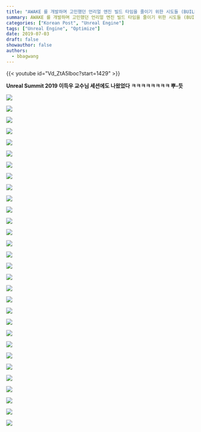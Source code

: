 ```yaml
---
title: "AWAKE 를 개발하며 고민했던 언리얼 엔진 빌드 타임을 줄이기 위한 시도들 (BUILD TIME KILLER)"
summary: AWAKE 를 개발하며 고민했던 언리얼 엔진 빌드 타임을 줄이기 위한 시도들 (BUILD TIME KILLER)"
categories: ["Korean Post", "Unreal Engine"]
tags: ["Unreal Engine", "Optimize"]
date: 2019-07-03
draft: false
showauthor: false
authors:
  - bbagwang
---
```


{{< youtube id="Vd_ZtA5lboc?start=1429" >}}

**Unreal Summit 2019 이득우 교수님 세션에도 나왔었다 ㅋㅋㅋㅋㅋㅋㅋㅋ 뿌-듯**

![](images/슬라이드1-1024x576.jpg)

![](images/슬라이드2-1024x576.jpg)

![](images/슬라이드3-1024x576.jpg)

![](images/슬라이드4-1024x576.jpg)

![](images/슬라이드5-1024x576.jpg)

![](images/슬라이드6-1024x576.jpg)

![](images/슬라이드7-1024x576.jpg)

![](images/슬라이드8-1024x576.jpg)

![](images/슬라이드9-1024x576.jpg)

![](images/슬라이드10-1024x576.jpg)

![](images/슬라이드11-1024x576.jpg)

![](images/슬라이드12-1024x576.jpg)

![](images/슬라이드13-1024x576.jpg)

![](images/슬라이드14-1024x576.jpg)

![](images/슬라이드15-1024x576.jpg)

![](images/슬라이드16-1024x576.jpg)

![](images/슬라이드17-1024x576.jpg)

![](images/슬라이드18-1024x576.jpg)

![](images/슬라이드19-1024x576.jpg)

![](images/슬라이드20-1024x576.jpg)

![](images/슬라이드21-1024x576.jpg)

![](images/슬라이드22-1024x576.jpg)

![](images/슬라이드23-1024x576.jpg)

![](images/슬라이드24-1024x576.jpg)

![](images/슬라이드25-1024x576.jpg)

![](images/슬라이드26-1024x576.jpg)

![](images/슬라이드27-1024x576.jpg)

![](images/슬라이드28-1024x576.jpg)

![](images/슬라이드29-1024x576.jpg)

![](images/슬라이드30-1024x576.jpg)
